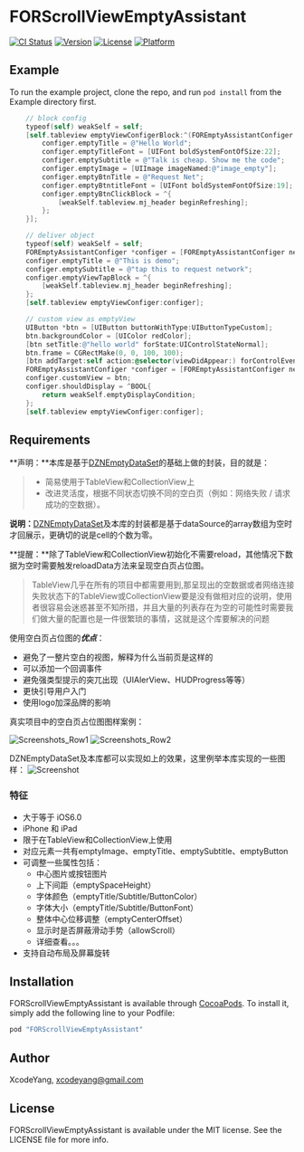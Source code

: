 # FORScrollViewEmptyAssistant

[![CI Status](http://img.shields.io/travis/ZhipingYang/FORScrollViewEmptyAssistant.svg?style=flat)](https://travis-ci.org/ZhipingYang/FORScrollViewEmptyAssistant)
[![Version](https://img.shields.io/cocoapods/v/FORScrollViewEmptyAssistant.svg?style=flat)](http://cocoapods.org/pods/FORScrollViewEmptyAssistant)
[![License](https://img.shields.io/cocoapods/l/FORScrollViewEmptyAssistant.svg?style=flat)](http://cocoapods.org/pods/FORScrollViewEmptyAssistant)
[![Platform](https://img.shields.io/cocoapods/p/FORScrollViewEmptyAssistant.svg?style=flat)](http://cocoapods.org/pods/FORScrollViewEmptyAssistant)

## Example

To run the example project, clone the repo, and run `pod install` from the Example directory first.

```objective-c
	// block config
    typeof(self) weakSelf = self;
    [self.tableview emptyViewConfigerBlock:^(FOREmptyAssistantConfiger *configer) {
        configer.emptyTitle = @"Hello World";
        configer.emptyTitleFont = [UIFont boldSystemFontOfSize:22];
        configer.emptySubtitle = @"Talk is cheap. Show me the code";
        configer.emptyImage = [UIImage imageNamed:@"image_empty"];
        configer.emptyBtnTitle = @"Request Net";
        configer.emptyBtntitleFont = [UIFont boldSystemFontOfSize:19];
        configer.emptyBtnClickBlock = ^{
            [weakSelf.tableview.mj_header beginRefreshing];
        };
    }];
```

```objective-c
	// deliver object
    typeof(self) weakSelf = self;
    FOREmptyAssistantConfiger *configer = [FOREmptyAssistantConfiger new];
    configer.emptyTitle = @"This is demo";
    configer.emptySubtitle = @"tap this to request network";
    configer.emptyViewTapBlock = ^{
        [weakSelf.tableview.mj_header beginRefreshing];
    };
    [self.tableview emptyViewConfiger:configer];
```

```objective-c
	// custom view as emptyView
    UIButton *btn = [UIButton buttonWithType:UIButtonTypeCustom];
    btn.backgroundColor = [UIColor redColor];
    [btn setTitle:@"hello world" forState:UIControlStateNormal];
    btn.frame = CGRectMake(0, 0, 100, 100);
    [btn addTarget:self action:@selector(viewDidAppear:) forControlEvents:UIControlEventTouchUpInside];
    FOREmptyAssistantConfiger *configer = [FOREmptyAssistantConfiger new];
    configer.customView = btn;
    configer.shouldDisplay = ^BOOL{
        return weakSelf.emptyDisplayCondition;
    };
    [self.tableview emptyViewConfiger:configer];

```

## Requirements
**声明：**本库是基于[DZNEmptyDataSet](https://github.com/dzenbot/DZNEmptyDataSet)的基础上做的封装，目的就是：
>- 简易使用于TableView和CollectionView上
>- 改进灵活度，根据不同状态切换不同的空白页（例如：网络失败 / 请求成功的空数据）。

**说明：**[DZNEmptyDataSet](https://github.com/dzenbot/DZNEmptyDataSet)及本库的封装都是基于dataSource的array数组为空时才回展示，更确切的说是cell的个数为零。

**提醒：**除了TableView和CollectionView初始化不需要reload，其他情况下数据为空时需要触发reloadData方法来呈现空白页占位图。

> TableView几乎在所有的项目中都需要用到,那呈现出的空数据或者网络连接失败状态下的TableView或CollectionView要是没有做相对应的说明，使用者很容易会迷惑甚至不知所措，并且大量的列表存在为空的可能性时需要我们做大量的配置也是一件很繁琐的事情，这就是这个库要解决的问题

使用空白页占位图的***优点***：

- 避免了一整片空白的视图，解释为什么当前页是这样的
- 可以添加一个回调事件
- 避免强类型提示的突兀出现（UIAlerView、HUDProgress等等）
- 更快引导用户入门
- 使用logo加深品牌的影响

真实项目中的空白页占位图图样案例：

![Screenshots_Row1](https://raw.githubusercontent.com/dzenbot/UITableView-DataSet/master/Examples/Applications/Screenshots/Screenshots_row1.png)
![Screenshots_Row2](https://raw.githubusercontent.com/dzenbot/UITableView-DataSet/master/Examples/Applications/Screenshots/Screenshots_row2.png)

DZNEmptyDataSet及本库都可以实现如上的效果，这里例举本库实现的一些图样：
![Screenshot](https://github.com/ZhipingYang/FORScrollViewEmptyAssistant/raw/master/EmptyView.png)  

### 特征
- 大于等于 iOS6.0
- iPhone 和 iPad
- 限于在TableView和CollectionView上使用
- 对应元素一共有emptyImage、emptyTitle、emptySubtitle、emptyButton
- 可调整一些属性包括：
	- 中心图片或按钮图片
	- 上下间距（emptySpaceHeight）
	- 字体颜色（emptyTitle/Subtitle/ButtonColor）
	- 字体大小（emptyTitle/Subtitle/ButtonFont）
	- 整体中心位移调整（emptyCenterOffset）
	- 显示时是否屏蔽滑动手势（allowScroll）
	- 详细查看。。。
- 支持自动布局及屏幕旋转

## Installation

FORScrollViewEmptyAssistant is available through [CocoaPods](http://cocoapods.org). To install
it, simply add the following line to your Podfile:

```ruby
pod "FORScrollViewEmptyAssistant"
```

## Author

XcodeYang, xcodeyang@gmail.com

## License

FORScrollViewEmptyAssistant is available under the MIT license. See the LICENSE file for more info.

